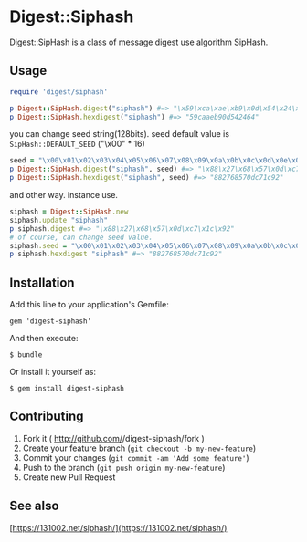 # Digest::Siphash

Digest::SipHash is a class of message digest use algorithm SipHash.

## Usage

```ruby
require 'digest/siphash'

p Digest::SipHash.digest("siphash") #=> "\x59\xca\xae\xb9\x0d\x54\x24\x64"
p Digest::SipHash.hexdigest("siphash") #=> "59caaeb90d542464"
```

you can change seed string(128bits).
seed default value is `SipHash::DEFAULT_SEED` ("\x00" * 16)

```ruby
seed = "\x00\x01\x02\x03\x04\x05\x06\x07\x08\x09\x0a\x0b\x0c\x0d\x0e\x0f"
p Digest::SipHash.digest("siphash", seed) #=> "\x88\x27\x68\x57\x0d\xc7\x1c\x92"
p Digest::SipHash.hexdigest("siphash", seed) #=> "882768570dc71c92"
```

and other way. instance use.

```ruby
siphash = Digest::SipHash.new
siphash.update "siphash"
p siphash.digest #=> "\x88\x27\x68\x57\x0d\xc7\x1c\x92"
# of course, can change seed value.
siphash.seed = "\x00\x01\x02\x03\x04\x05\x06\x07\x08\x09\x0a\x0b\x0c\x0d\x0e\x0f"
p siphash.hexdigest "siphash" #=> "882768570dc71c92"
```

## Installation

Add this line to your application's Gemfile:

    gem 'digest-siphash'

And then execute:

    $ bundle

Or install it yourself as:

    $ gem install digest-siphash

## Contributing

1. Fork it ( http://github.com/<my-github-username>/digest-siphash/fork )
2. Create your feature branch (`git checkout -b my-new-feature`)
3. Commit your changes (`git commit -am 'Add some feature'`)
4. Push to the branch (`git push origin my-new-feature`)
5. Create new Pull Request

## See also

[https://131002.net/siphash/](https://131002.net/siphash/)
